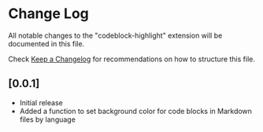 # Change Log

All notable changes to the "codeblock-highlight" extension will be documented in this file.

Check [Keep a Changelog](http://keepachangelog.com/) for recommendations on how to structure this file.

## [0.0.1]

- Initial release
- Added a function to set background color for code blocks in Markdown files by language
